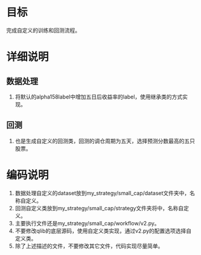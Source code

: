 # 目标
完成自定义的训练和回测流程。
# 详细说明
## 数据处理
1. 将默认的alpha158label中增加五日后收益率的label，使用继承类的方式实现。
## 回测
1. 也是生成自定义的回测类，回测的调仓周期为五天，选择预测分数最高的五只股票。
# 编码说明
1. 数据处理自定义的dataset放到my_strategy/small_cap/dataset文件夹中，名称自定义。
2. 回测自定义类放到my_strategy/small_cap/strategy文件夹将中，名称自定义。
3. 主要执行文件还是my_strategy/small_cap/workflow/v2.py。
4. 不要修改qlib的底层源码，使用自定义类实现，通过v2.py的配置选项选择自定义类。
5. 除了上述描述的文件，不要修改其它文件，代码实现尽量简单。
